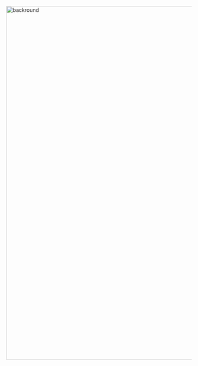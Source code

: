 <img width="960" alt="backround" src="https://github.com/evandttr/evandttr.github.io/assets/120140116/0bb5f027-2dfd-40d9-a030-4e5fde9f98e7">
